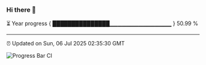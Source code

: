 ### Hi there 👋

⏳ Year progress { ███████████████▁▁▁▁▁▁▁▁▁▁▁▁▁▁▁ } 50.99 %

---

⏰ Updated on Sun, 06 Jul 2025 02:35:30 GMT

![Progress Bar CI](https://github.com/IshwaranRudhara/GIT-ACTION/workflows/Progress%20Bar%20CI/badge.svg)

